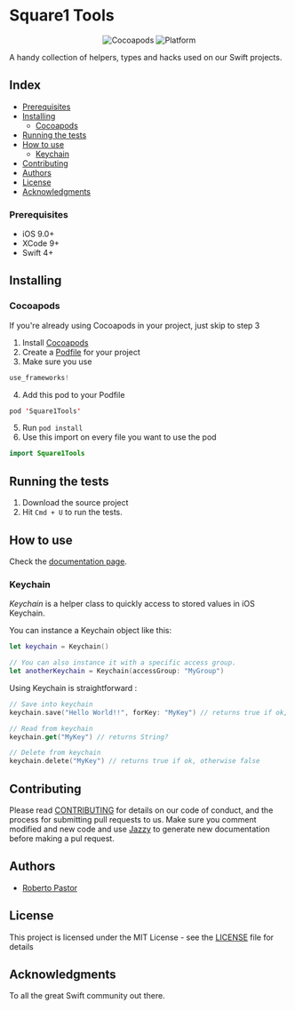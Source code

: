 # Square1 Tools

<p align="center">
<img src="https://img.shields.io/cocoapods/v/Square1Tools.svg" alt="Cocoapods"/>
<img src="https://img.shields.io/badge/platform-ios-red.svg" alt="Platform"/>
</p>

A handy collection of helpers, types and hacks used on our Swift projects.

## Index
* [Prerequisites](#prerequisites)
* [Installing](#installing)
    * [Cocoapods](#cocoapods)
* [Running the tests](#running-the-tests)
* [How to use](#how-to-use)
    * [Keychain](#keychain)
* [Contributing](#contributing)
* [Authors](#authors)
* [License](#license)
* [Acknowledgments](#acknowledgments)

### Prerequisites
* iOS 9.0+
* XCode 9+
* Swift 4+

## Installing

### Cocoapods

If you're already using Cocoapods in your project, just skip to step 3
1. Install [Cocoapods](https://guides.cocoapods.org/using/getting-started.html)
2. Create a [Podfile](https://guides.cocoapods.org/using/using-cocoapods.html) for your project
3. Make sure you use 
```swift
use_frameworks!
```
4. Add this pod to your Podfile
```swift
pod 'Square1Tools'
```
5. Run ```pod install```
6. Use this import on every file you want to use the pod
```swift
import Square1Tools
```

## Running the tests

1. Download the source project
2. Hit ```Cmd + U``` to run the tests.

## How to use

Check the [documentation page](http://htmlpreview.github.io/?https://github.com/square1-io/Square1-iOS-Tools/blob/master/docs/index.html).

### Keychain

*Keychain* is a helper class to quickly access to stored values in iOS Keychain.

You can instance a Keychain object like this:

```swift
let keychain = Keychain()

// You can also instance it with a specific access group.
let anotherKeychain = Keychain(accessGroup: "MyGroup")
```

Using Keychain is straightforward :
```swift
// Save into keychain
keychain.save("Hello World!!", forKey: "MyKey") // returns true if ok, otherwise false

// Read from keychain
keychain.get("MyKey") // returns String?

// Delete from keychain
keychain.delete("MyKey") // returns true if ok, otherwise false
```

## Contributing

Please read [CONTRIBUTING](CONTRIBUTING.md) for details on our code of conduct, and the process for submitting pull requests to us.
Make sure you comment modified and new code and use [Jazzy](https://github.com/realm/jazzy) to generate new documentation before making a pul request.

## Authors

* [Roberto Pastor](https://github.com/WedgeSparda)

## License

This project is licensed under the MIT License - see the [LICENSE](LICENSE.md) file for details

## Acknowledgments

To all the great Swift community out there.